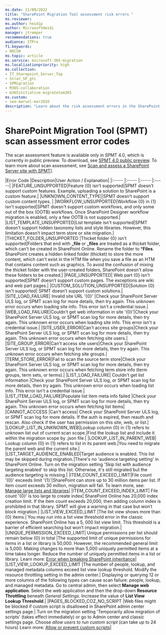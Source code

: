 ```yaml
---
ms.date: 11/09/2022
title: "SharePoint Migration Tool assessment risk errors "
ms.reviewer: 
ms.author: heidip
author: MicrosoftHeidi
manager: jtremper
recommendations: true
audience: ITPro
f1.keywords:
- NOCSH
ms.topic: article
ms.service: microsoft-365-migration
ms.localizationpriority: high
ms.collection: 
- IT_Sharepoint_Server_Top
- Strat_SP_gtc
- SPMigration
- M365-collaboration
- m365initiative-migratetom365
ms.custom:
- seo-marvel-mar2020
description: "Learn about the risk assessment errors in the SharePoint Migration Tool (SPMT)."
--- 
```


# SharePoint Migration Tool (SPMT) scan assessment error codes

The scan assessment feature is available only in SPMT 4.0, which is currently in public preview. To download, see [SPMT 4.0 public preview](https://aka.ms/spmt-beta-page).
To learn more about scan assessment, see [Scan and assess a SharePoint Server site with SPMT](/sharepointmigration/spmt-scan)].

|Error Code	|Description|User Action / Explanation|
|:-----	|:-----	|:-----	|:-----|
|FEATURE_UNSUPPORTED|Feature {0} isn't supported|SPMT doesn't support custom features. Example, uploading a solution to SharePoint is a custom feature.|
|UNKNOWN_CONTENT_TYPE||SPMT doesn't support custom content types. |
|WORKFLOW_UNSUPPORTED|Workflow {0} in {1} isn't supported|SPMT doesn't support custom workflows, and only some out of the box (OOTB) workflows. Once SharePoint Designer workflow migration is enabled, only a few OOTB is not supported.| 
|LIST_TEMPLATE_UNSUPPORTED|List template isn't supported|SPMT doesn't support hidden taxonomy lists and style libraries. However, this limitation doesn’t impact term store or site migration.|
|THICKET_FOLDER_UNSUPPORTED	|Thicket folder {0} isn't supported|Folders that end with **_file** or **_files** are treated as a thicket folder, which can't be created in SharePoint Online. Rename the folder to ***Files**. SharePoint creates a hidden linked folder (thicket) to store the more content, which can't exist in the HTM file when you save a file as an HTM that contains content such as graphics. To avoid the confusion of mixing the thicket folder with the user-created folders, SharePoint doesn't allow these folders to be created.|
|PAGE_UNSUPPORTED|	Web part {0} isn't supported|SPMT doesn’t support custom pages. The exceptions are wiki and web part pages.|
|CUSTOM_SOLUTION_UNSUPPORTED|Solution {0} isn't supported|	SPMT doesn’t support custom solutions.|	
|SITE_LOAD_FAILURE|	Invalid site URL '{0}'	|Check your SharePoint Server ULS log, or SPMT scan log for more details, then try again. This unknown error occurs when loading site info. This error isn't a  credential issue.|
|WEB_LOAD_FAILURE|Couldn't get web information in site '{0}'|Check your SharePoint Server ULS log, or SPMT scan log for more details, then try again. This unknown error occurs when loading site info. This error isn't a  credential issue.|
|SITE_USER_ERROR|Can't access site groups|Check your SharePoint Server ULS log, or SPMT scan log for more details, then try again. This unknown error occurs when fetching site users.|
|SITE_GROUP_ERROR|Can't access site users|Check your SharePoint Server ULS log, or SPMT scan log for more details, then try again. This unknown error occurs when fetching site groups.|
|TERM_STORE_ERROR|Fail to scan the source term store|Check your SharePoint Server ULS log, or SPMT scan log for more details, then try again. This unknown error occurs when fetching term store info (term groups, term sets, or terms).|
|LIST_LOAD_FAILURE|	Couldn't get list information	|Check your SharePoint Server ULS log, or SPMT scan log for more details, then try again. This unknown error occurs when loading list info. This error isn't a credential issue.|
|LIST_ITEM_LOAD_FAILURE|Populate list item meta info failed	|Check your SharePoint Server ULS log, or SPMT scan log for more details, then try again. This unknown error occurs when fetching list items|
|CANNOT_ACCCESS	|Can't access|	Check your SharePoint Server ULS log, or SPMT scan log for more details. If the auth is expired, then reauth and rescan. Also check if the user has permission on this site, web, or list.|
|LOOKUP_LIST_IN_UNKNOWN_WEB|Lookup column {0} in {1} refers to unknown list out of current scan scope.|Find the lookup list and include it within the migration scope by .json file.|
|LOOKUP_LIST_IN_PARENT_WEB|	Lookup column {0} in {1} refers to list in its parent web.|You need to migrate the parent web and the current site.|
|LIST_TARGET_AUDIENCE_ENABLED|Target audience is enabled. This list may be skipped during migration.|There's no 'audience targeting setting' in SharePoint Online. Turn on the migration setting 'Skip list with audience targeting enabled' to skip this list. Otherwise, it's still migrated but the audience targeting is missing.|
|ITEM_COUNT_EXCEED_LIMIT|File count '{0}' exceeds limit '{1}'|SharePoint can store up to 30 million items per list. If item count exceeds 30 million, migration will fail. To learn more, see: [Manage large lists and libraries](https://support.microsoft.com/office/b8588dae-9387-48c2-9248-c24122f07c59)|
|ITEM_COUNT_EXCEED_INDEX_LIMIT|	File count '{0}' is too large to create index|	SharePoint Online has 20,000 index creation limit. If the item count exceeds 20,000, then adding column index is prohibited in that library. SPMT will give a warning in that case but won’t block migration.|
|LIST_VIEW_EXCEED_LIMIT	|The list view shows more than {0} items.| You may run into a list view threshold error in the classic experience.	SharePoint Online has a 5, 000 list view limit. This threshold is a barrier of efficient searching but won’t impact migration.|
|UNIQUE_PERMISSION_EXCEED_LIMIT|	Unique permissions per list should remain below {0} in total	|The supported limit of unique permissions for items in a list or library is 50,000. However, the recommended general limit is 5,000. Making changes to more than 5,000 uniquely permitted items at a time takes longer. Reduce the number of uniquely permitted items in a list or library. Learn more: [Error when breaking SharePoint inheritance](/sharepoint/troubleshoot/lists-and-libraries/error-share-break-inheritance)|
|LIST_VIEW_LOOKUP_EXCEED_LIMIT	|The number of people, lookup, and managed metadata columns exceed list view lookup threshold. Modify the resource throttling setting in the admin center.|	Displaying or querying 12 or more columns of the following types can cause scan failure: people, lookup, and managed metadata. Go to central admin, then select **Manage web application**. Select the web application and then the drop-down **Resource Throttling** beneath *General Settings*. Increase the value of **List View Lookup Threshold**.|
|PAGES_BLOCKED_COZ_NO_SCRIPT	|Web files might be blocked if custom script is disallowed in SharePoint admin center settings page.|	Turn on the migration setting 'Temporarily allow migration of scripts' (takes effect immediately) or go to Admin center and classic settings page. Choose *allow users to run custom script* (can take up to 24 hours)   Learn more:  [Allow or prevent custom scripts](/sharepoint/allow-or-prevent-custom-script)|

